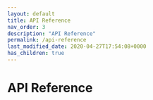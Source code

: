 ```yaml
---
layout: default
title: API Reference
nav_order: 3
description: "API Reference"
permalink: /api-reference
last_modified_date: 2020-04-27T17:54:08+0000
has_children: true
---
```


# API Reference
